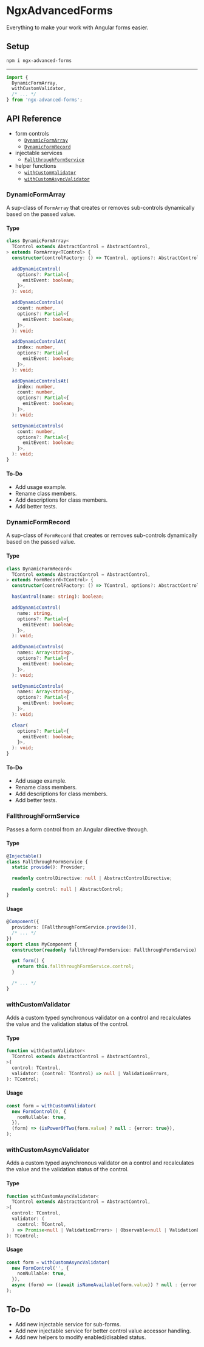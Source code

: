 # NgxAdvancedForms

Everything to make your work with Angular forms easier.

## Setup

```sh
npm i ngx-advanced-forms
```

---

```ts
import {
  DynamicFormArray,
  withCustomValidator,
  /* ... */
} from 'ngx-advanced-forms';
```

## API Reference

- form controls
  - [`DynamicFormArray`](#dynamicformarray)
  - [`DynamicFormRecord`](#dynamicformrecord)
- injectable services
  - [`FallthroughFormService`](#fallthroughformservice)
- helper functions
  - [`withCustomValidator`](#withcustomvalidator)
  - [`withCustomAsyncValidator`](#withcustomasyncvalidator)

### DynamicFormArray

A sup-class of `FormArray` that creates or removes sub-controls dynamically based on the passed value.

#### Type

```ts
class DynamicFormArray<
  TControl extends AbstractControl = AbstractControl,
> extends FormArray<TControl> {
  constructor(controlFactory: () => TControl, options?: AbstractControlOptions);

  addDynamicControl(
    options?: Partial<{
      emitEvent: boolean;
    }>,
  ): void;

  addDynamicControls(
    count: number,
    options?: Partial<{
      emitEvent: boolean;
    }>,
  ): void;

  addDynamicControlAt(
    index: number,
    options?: Partial<{
      emitEvent: boolean;
    }>,
  ): void;

  addDynamicControlsAt(
    index: number,
    count: number,
    options?: Partial<{
      emitEvent: boolean;
    }>,
  ): void;

  setDynamicControls(
    count: number,
    options?: Partial<{
      emitEvent: boolean;
    }>,
  ): void;
}
```

#### To-Do

- Add usage example.
- Rename class members.
- Add descriptions for class members.
- Add better tests.

### DynamicFormRecord

A sup-class of `FormRecord` that creates or removes sub-controls dynamically based on the passed value.

#### Type

```ts
class DynamicFormRecord<
  TControl extends AbstractControl = AbstractControl,
> extends FormRecord<TControl> {
  constructor(controlFactory: () => TControl, options?: AbstractControlOptions);

  hasControl(name: string): boolean;

  addDynamicControl(
    name: string,
    options?: Partial<{
      emitEvent: boolean;
    }>,
  ): void;

  addDynamicControls(
    names: Array<string>,
    options?: Partial<{
      emitEvent: boolean;
    }>,
  ): void;

  setDynamicControls(
    names: Array<string>,
    options?: Partial<{
      emitEvent: boolean;
    }>,
  ): void;

  clear(
    options?: Partial<{
      emitEvent: boolean;
    }>,
  ): void;
}
```

#### To-Do

- Add usage example.
- Rename class members.
- Add descriptions for class members.
- Add better tests.

### FallthroughFormService

Passes a form control from an Angular directive through.

#### Type

```ts
@Injectable()
class FallthroughFormService {
  static provide(): Provider;

  readonly controlDirective: null | AbstractControlDirective;

  readonly control: null | AbstractControl;
}
```

#### Usage

```ts
@Component({
  providers: [FallthroughFormService.provide()],
  /* ... */
})
export class MyComponent {
  constructor(readonly fallthroughFormService: FallthroughFormService) {}

  get form() {
    return this.fallthroughFormService.control;
  }

  /* ... */
}
```

### withCustomValidator

Adds a custom typed synchronous validator on a control and recalculates the value and the validation status of the control.

#### Type

```ts
function withCustomValidator<
  TControl extends AbstractControl = AbstractControl,
>(
  control: TControl,
  validator: (control: TControl) => null | ValidationErrors,
): TControl;
```

#### Usage

```ts
const form = withCustomValidator(
  new FormControl(0, {
    nonNullable: true,
  }),
  (form) => (isPowerOfTwo(form.value) ? null : {error: true}),
);
```

### withCustomAsyncValidator

Adds a custom typed asynchronous validator on a control and recalculates the value and the validation status of the control.

#### Type

```ts
function withCustomAsyncValidator<
  TControl extends AbstractControl = AbstractControl,
>(
  control: TControl,
  validator: (
    control: TControl,
  ) => Promise<null | ValidationErrors> | Observable<null | ValidationErrors>,
): TControl;
```

#### Usage

```ts
const form = withCustomAsyncValidator(
  new FormControl('', {
    nonNullable: true,
  }),
  async (form) => ((await isNameAvailable(form.value)) ? null : {error: true}),
);
```

## To-Do

- Add new injectable service for sub-forms.
- Add new injectable service for better control value accessor handling.
- Add new helpers to modify enabled/disabled status.

